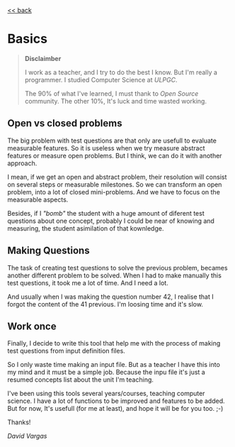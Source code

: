 
[<< back](../README.md)

# Basics

> **Disclaimber**
>
> I work as a teacher, and I try to do the best I know. But I'm really a programmer. I studied Computer Science at *ULPGC*.
>
> The 90% of what I've learned, I must thank to *Open Source* community.
The other 10%, It's luck and time wasted working.

## Open vs closed problems

The big problem with test questions are that only are usefull to evaluate
measurable features. So it is useless when we try measure abstract
features or measure open problems. But I think, we can do it with another approach.

I mean, if we get an open and abstract problem, their resolution will consist on several steps or measurable milestones. So we can transform an open problem, into a lot of closed mini-problems. And we have to focus on the measurable aspects.

Besides, if I *"bomb"* the student with a huge amount of diferent test questions about one concept, probably I could be near of knowing and measuring, the student asimilation of that kownledge.

## Making Questions

The task of creating test questions to solve the previous problem, becames another different problem to be solved. When I had to make manually this test questions, it took me a lot of time. And I need a lot.

And usually when I was making the question number 42, I realise that I forgot the content of the 41 previous. I'm loosing time and it's slow.

## Work once

Finally, I decide to write this tool that help me with the process of
making test questions from input definition files.

So I only waste time making an input file. But as a teacher I have this
into my mind and it must be a simple job. Because the inpu file it's just a resumed concepts list about the unit I'm teaching.

I've been using this tools several years/courses, teaching computer
science. I have a lot of functions to be improved and features to be added.
But for now, It's usefull (for me at least), and hope it will be for you too.
;-)

Thanks!

_David Vargas_
